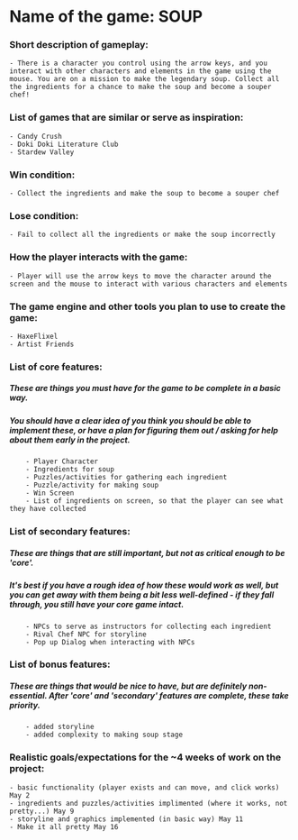 
# Name of the game: SOUP

### Short description of gameplay:

    - There is a character you control using the arrow keys, and you interact with other characters and elements in the game using the mouse. You are on a mission to make the legendary soup. Collect all the ingredients for a chance to make the soup and become a souper chef!  

### List of games that are similar or serve as inspiration:

    - Candy Crush  
    - Doki Doki Literature Club  
    - Stardew Valley  

### Win condition:

    - Collect the ingredients and make the soup to become a souper chef  

### Lose condition:

    - Fail to collect all the ingredients or make the soup incorrectly  

### How the player interacts with the game:

    - Player will use the arrow keys to move the character around the screen and the mouse to interact with various characters and elements  

### The game engine and other tools you plan to use to create the game:

    - HaxeFlixel  
    - Artist Friends  

### List of core features:

##### These are things you must have for the game to be complete in a basic way.  
#####    You should have a clear idea of you think you should be able to implement these, or have a plan for figuring them out / asking for help about them early in the project.  
        - Player Character  
        - Ingredients for soup  
        - Puzzles/activities for gathering each ingredient  
        - Puzzle/activity for making soup  
        - Win Screen  
        - List of ingredients on screen, so that the player can see what they have collected  

### List of secondary features:

##### These are things that are still important, but not as critical enough to be 'core'.  
##### It's best if you have a rough idea of how these would work as well, but you can get away with them being a bit less well-defined - if they fall through, you still have your core game intact.  
        - NPCs to serve as instructors for collecting each ingredient  
        - Rival Chef NPC for storyline  
        - Pop up Dialog when interacting with NPCs  

### List of bonus features:

##### These are things that would be nice to have, but are definitely non-essential. After 'core' and 'secondary' features are complete, these take priority.  
        - added storyline  
        - added complexity to making soup stage  

### Realistic goals/expectations for the ~4 weeks of work on the project:

    - basic functionality (player exists and can move, and click works) May 2  
    - ingredients and puzzles/activities implimented (where it works, not pretty...) May 9  
    - storyline and graphics implemented (in basic way) May 11  
    - Make it all pretty May 16  